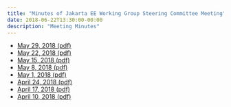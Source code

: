 ```yaml
---
title: "Minutes of Jakarta EE Working Group Steering Committee Meeting"
date: 2018-06-22T13:30:00-00:00
description: "Meeting Minutes"
---
```


<ul>
  <li><a href="minutes-may-29-2018.pdf">May 29, 2018 (pdf)</a></li>
  <li><a href="minutes-may-22-2018.pdf">May 22, 2018 (pdf)</a></li>
  <li><a href="minutes-may-15-2018.pdf">May 15, 2018 (pdf)</a></li>
  <li><a href="minutes-may-8-2018.pdf">May 8, 2018 (pdf)</a></li>
  <li><a href="minutes-may-1-2018.pdf">May 1, 2018 (pdf)</a></li>
  <li><a href="minutes-april-24-2018.pdf">April 24, 2018 (pdf)</a></li>
  <li><a href="minutes-april-17-2018.pdf">April 17, 2018 (pdf)</a></li>
  <li><a href="minutes-april-10-2018.pdf">April 10, 2018 (pdf)</a></li>
</ul>
